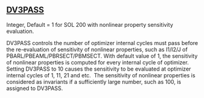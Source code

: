 ## [DV3PASS](https://nexus.hexagon.com/documentationcenter/bundle/MSC_Nastran_2022.4/page/Nastran_Combined_Book/qrg/parameters/TOC.DV3PASS.xhtml)

Integer, Default = 1 for SOL 200 with nonlinear property sensitivity evaluation.

DV3PASS controls the number of optimizer internal cycles must pass before the re-evaluation of sensitivity of nonlinear properties, such as I1/I2/J of PBARL/PBEAML/PBRSECT/PBMSECT. With default value of 1, the sensitivity of nonlinear properties is computed for every internal cycle of optimizer. Setting DV3PASS to 10 causes the sensitivity to be evaluated at optimizer internal cycles of 1, 11, 21 and etc.  The sensitivity of nonlinear properties is considered as invariants if a sufficiently large number, such as 100, is assigned to DV3PASS.

